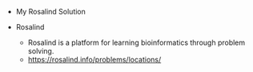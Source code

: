 * My Rosalind Solution

* Rosalind
  * Rosalind is a platform for learning bioinformatics through problem solving.
  * https://rosalind.info/problems/locations/

